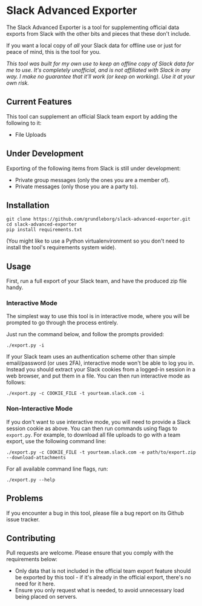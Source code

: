 Slack Advanced Exporter
=======================

The Slack Advanced Exporter is a tool for supplementing official data exports from Slack with the
other bits and pieces that these don't include.

If you want a local copy of *all* your Slack data for offline use or just for peace of mind, this is
the tool for you.

*This tool was built for my own use to keep an offline copy of Slack data for me to use. It's
completely unofficial, and is not affiliated with Slack in any way. I make no guarantee that it'll
work (or keep on working). Use it at your own risk.*

Current Features
----------------

This tool can supplement an official Slack team export by adding the following to it:

* File Uploads

Under Development
-----------------

Exporting of the following items from Slack is still under development:

* Private group messages (only the ones you are a member of).
* Private messages (only those you are a party to).

Installation
------------

    git clone https://github.com/grundleborg/slack-advanced-exporter.git
    cd slack-advanced-exporter
    pip install requirements.txt

(You might like to use a Python virtualenvironment so you don't need to install the tool's
requirements system wide).

Usage
-----

First, run a full export of your Slack team, and have the produced zip file handy.

### Interactive Mode

The simplest way to use this tool is in interactive mode, where you will be prompted to go through
the process entirely.

Just run the command below, and follow the prompts provided:

    ./export.py -i


If your Slack team uses an authentication scheme other than simple email/password (or uses 2FA),
interactive mode won't be able to log you in. Instead you should extract your Slack cookies from
a logged-in session in a web browser, and put them in a file. You can then run interactive mode
as follows:

    ./export.py -c COOKIE_FILE -t yourteam.slack.com -i

### Non-Interactive Mode

If you don't want to use interactive mode, you will need to provide a Slack session cookie
as above. You can then run commands using flags to ```export.py```. For example, to download all
file uploads to go with a team export, use the following command line:

    ./export.py -c COOKIE_FILE -t yourteam.slack.com -e path/to/export.zip --download-attachments

For all available command line flags, run:

    ./export.py --help

Problems
--------

If you encounter a bug in this tool, please file a bug report on its Github issue tracker.

Contributing
------------

Pull requests are welcome. Please ensure that you comply with the requirements below:

* Only data that is not included in the official team export feature should be exported by this
  tool - if it's already in the official export, there's no need for it here.
* Ensure you only request what is needed, to avoid unnecessary load being placed on servers.


